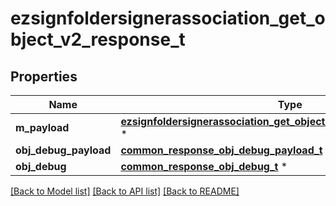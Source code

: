 # ezsignfoldersignerassociation_get_object_v2_response_t

## Properties
Name | Type | Description | Notes
------------ | ------------- | ------------- | -------------
**m_payload** | [**ezsignfoldersignerassociation_get_object_v2_response_m_payload_t**](ezsignfoldersignerassociation_get_object_v2_response_m_payload.md) \* |  | 
**obj_debug_payload** | [**common_response_obj_debug_payload_t**](common_response_obj_debug_payload.md) \* |  | [optional] 
**obj_debug** | [**common_response_obj_debug_t**](common_response_obj_debug.md) \* |  | [optional] 

[[Back to Model list]](../README.md#documentation-for-models) [[Back to API list]](../README.md#documentation-for-api-endpoints) [[Back to README]](../README.md)


